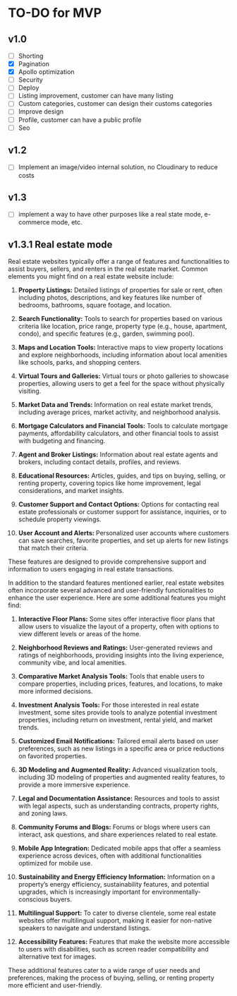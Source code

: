 # TO-DO for MVP

## v1.0

- [ ] Shorting
- [x] Pagination
- [x] Apollo optimization
- [ ] Security
- [ ] Deploy
- [ ] Listing improvement, customer can have many listing
- [ ] Custom categories, customer can design their customs categories
- [ ] Improve design
- [ ] Profile, customer can have a public profile
- [ ] Seo

## v1.2

- [ ] Implement an image/video internal solution, no Cloudinary to reduce costs

## v1.3

- [ ] implement a way to have other purposes like a real state mode, e-commerce mode, etc.

## v1.3.1 Real estate mode

Real estate websites typically offer a range of features and functionalities to assist buyers, sellers, and renters in the real estate market. Common elements you might find on a real estate website include:

1. **Property Listings:** Detailed listings of properties for sale or rent, often including photos, descriptions, and key features like number of bedrooms, bathrooms, square footage, and location.

2. **Search Functionality:** Tools to search for properties based on various criteria like location, price range, property type (e.g., house, apartment, condo), and specific features (e.g., garden, swimming pool).

3. **Maps and Location Tools:** Interactive maps to view property locations and explore neighborhoods, including information about local amenities like schools, parks, and shopping centers.

4. **Virtual Tours and Galleries:** Virtual tours or photo galleries to showcase properties, allowing users to get a feel for the space without physically visiting.

5. **Market Data and Trends:** Information on real estate market trends, including average prices, market activity, and neighborhood analysis.

6. **Mortgage Calculators and Financial Tools:** Tools to calculate mortgage payments, affordability calculators, and other financial tools to assist with budgeting and financing.

7. **Agent and Broker Listings:** Information about real estate agents and brokers, including contact details, profiles, and reviews.

8. **Educational Resources:** Articles, guides, and tips on buying, selling, or renting property, covering topics like home improvement, legal considerations, and market insights.

9. **Customer Support and Contact Options:** Options for contacting real estate professionals or customer support for assistance, inquiries, or to schedule property viewings.

10. **User Account and Alerts:** Personalized user accounts where customers can save searches, favorite properties, and set up alerts for new listings that match their criteria.

These features are designed to provide comprehensive support and information to users engaging in real estate transactions.

In addition to the standard features mentioned earlier, real estate websites often incorporate several advanced and user-friendly functionalities to enhance the user experience. Here are some additional features you might find:

1. **Interactive Floor Plans:** Some sites offer interactive floor plans that allow users to visualize the layout of a property, often with options to view different levels or areas of the home.

2. **Neighborhood Reviews and Ratings:** User-generated reviews and ratings of neighborhoods, providing insights into the living experience, community vibe, and local amenities.

3. **Comparative Market Analysis Tools:** Tools that enable users to compare properties, including prices, features, and locations, to make more informed decisions.

4. **Investment Analysis Tools:** For those interested in real estate investment, some sites provide tools to analyze potential investment properties, including return on investment, rental yield, and market trends.

5. **Customized Email Notifications:** Tailored email alerts based on user preferences, such as new listings in a specific area or price reductions on favorited properties.

6. **3D Modeling and Augmented Reality:** Advanced visualization tools, including 3D modeling of properties and augmented reality features, to provide a more immersive experience.

7. **Legal and Documentation Assistance:** Resources and tools to assist with legal aspects, such as understanding contracts, property rights, and zoning laws.

8. **Community Forums and Blogs:** Forums or blogs where users can interact, ask questions, and share experiences related to real estate.

9. **Mobile App Integration:** Dedicated mobile apps that offer a seamless experience across devices, often with additional functionalities optimized for mobile use.

10. **Sustainability and Energy Efficiency Information:** Information on a property’s energy efficiency, sustainability features, and potential upgrades, which is increasingly important for environmentally-conscious buyers.

11. **Multilingual Support:** To cater to diverse clientele, some real estate websites offer multilingual support, making it easier for non-native speakers to navigate and understand listings.

12. **Accessibility Features:** Features that make the website more accessible to users with disabilities, such as screen reader compatibility and alternative text for images.

These additional features cater to a wide range of user needs and preferences, making the process of buying, selling, or renting property more efficient and user-friendly.
